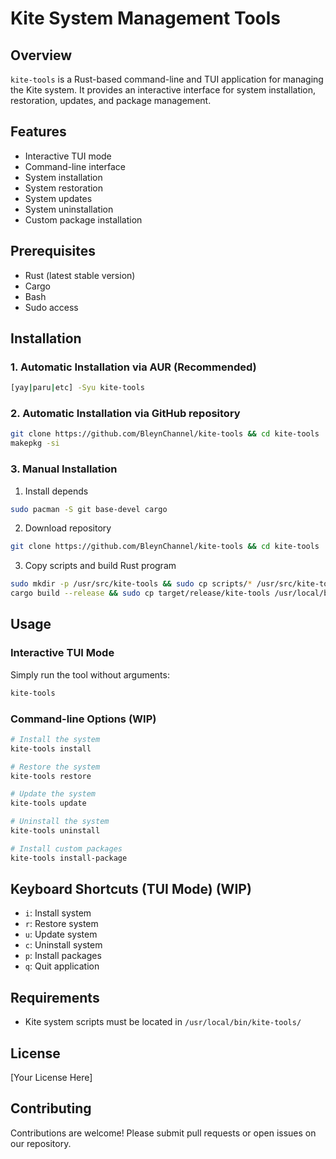 # Kite System Management Tools

## Overview
`kite-tools` is a Rust-based command-line and TUI application for managing the Kite system. It provides an interactive interface for system installation, restoration, updates, and package management.

## Features
- Interactive TUI mode
- Command-line interface
- System installation
- System restoration
- System updates
- System uninstallation
- Custom package installation

## Prerequisites
- Rust (latest stable version)
- Cargo
- Bash
- Sudo access

## Installation
### 1. Automatic Installation via AUR (Recommended)
```bash
[yay|paru|etc] -Syu kite-tools
```

### 2. Automatic Installation via GitHub repository
```bash
git clone https://github.com/BleynChannel/kite-tools && cd kite-tools
makepkg -si
```

### 3. Manual Installation
1. Install depends
```bash
sudo pacman -S git base-devel cargo
```

2. Download repository
```bash
git clone https://github.com/BleynChannel/kite-tools && cd kite-tools
```

3. Copy scripts and build Rust program
```bash
sudo mkdir -p /usr/src/kite-tools && sudo cp scripts/* /usr/src/kite-tools
cargo build --release && sudo cp target/release/kite-tools /usr/local/bin/
```

## Usage

### Interactive TUI Mode
Simply run the tool without arguments:
```bash
kite-tools
```

### Command-line Options (WIP)
```bash
# Install the system
kite-tools install

# Restore the system
kite-tools restore

# Update the system
kite-tools update

# Uninstall the system
kite-tools uninstall

# Install custom packages
kite-tools install-package
```

## Keyboard Shortcuts (TUI Mode) (WIP)
- `i`: Install system
- `r`: Restore system
- `u`: Update system
- `c`: Uninstall system
- `p`: Install packages
- `q`: Quit application

## Requirements
- Kite system scripts must be located in `/usr/local/bin/kite-tools/`

## License
[Your License Here]

## Contributing
Contributions are welcome! Please submit pull requests or open issues on our repository.